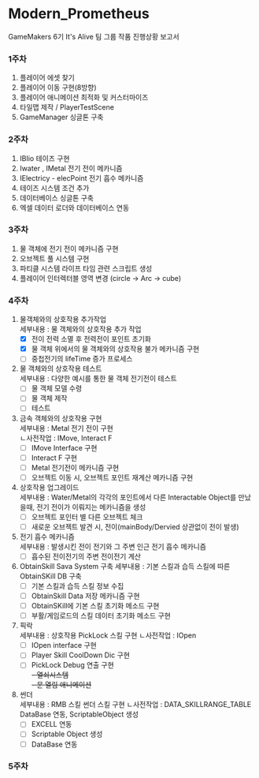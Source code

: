 # Modern_Prometheus
GameMakers 6기 It's Alive 팀 그룹 작품 진행상황 보고서

### 1주차
1. 플레이어 에셋 찾기  
2. 플레이어 이동 구현(8방향)  
3. 플레이어 애니메이션 최적화 및 커스터마이즈
4. 타일맵 제작 / PlayerTestScene  
5. GameManager 싱글톤 구축

### 2주차  
1. IBIio 테이즈 구현  
2. Iwater , IMetal 전기 전이 메카니즘  
3. IElectricy - elecPoint 전기 흡수 메카니즘  
4. 테이즈 시스템 조건 추가
5. 데이터베이스 싱글톤 구축  
6. 엑셀 데이터 로더와 데이터베이스 연동

### 3주차
1. 물 객체에 전기 전이 메카니즘 구현
2. 오브젝트 풀 시스템 구현
3. 파티클 시스템 라이프 타임 관련 스크립트 생성
4. 플레이어 인터렉터블 영역 변경 (circle -> Arc -> cube)

### 4주차
1. 물객체와의 상호작용 추가작업  
세부내용 : 물 객체와의 상호작용 추가 작업  
    - [x] 전이 전력 소멸 후 전력전이 포인트 초기화
    - [x] 물 객체 위에서의 물 객체와의 상호작용 불가 메카니즘 구현
    - [ ] 중첩전기의 lifeTime 증가 프로세스  

2. 물 객체와의 상호작용 테스트  
세부내용 : 다양한 예시를 통한 물 객체 전기전이 테스트  
    - [ ] 물 객체 모델 수령 
    - [ ] 물 객체 제작
    - [ ] 테스트  
    
3. 금속 객체와의 상호작용 구현  
세부내용 : Metal 전기 전이 구현  
ㄴ사전작업 : IMove, Interact F
    - [ ] IMove Interface 구현
    - [ ] Interact F 구현
    - [ ] Metal 전기전이 메카니즘 구현
    - [ ] 오브젝트 이동 시, 오브젝트 포인트 재계산 메카니즘 구현

4. 상호작용 업그레이드  
세부내용 : Water/Metal의 각각의 포인트에서 다른 Interactable Object를 만났을때, 전기 전이가 이뤄지는 메카니즘을 생성  
    - [ ] 오브젝트 포인터 별 다른 오브젝트 체크  
    - [ ] 새로운 오브젝트 발견 시, 전이(mainBody/Dervied 상관없이 전이 발생)  
    
5. 전기 흡수 메카니즘  
세부내용 : 발생시킨 전이 전기와 그 주변 인근 전기 흡수 메카니즘  
    - [ ] 흡수된 전이전기의 주변 전이전기 계산
    
6. ObtainSkill Sava System 구축
세부내용 : 기본 스킬과 습득 스킬에 따른 ObtainSKill DB 구축
    - [ ] 기본 스킬과 습득 스킬 정보 수집
    - [ ] ObtainSkill Data 저장 메카니즘 구현
    - [ ] ObtainSKill에 기본 스킬 초기화 메소드 구현
    - [ ] 부활/게임로드의 스킬 데이터 초기화 메소드 구현

7. 픽락   
세부내용 : 상호작용 PickLock 스킬 구현
ㄴ사전작업 : IOpen  
    - [ ] IOpen interface 구현  
    - [ ] Player Skill CoolDown Dic 구현
    - [ ] PickLock Debug 연출 구현  
    ~~- 열쇠시스템~~  
    ~~- 문 열림 애니메이션~~  

8. 썬더  
세부내용 : RMB 스킬 썬더 스킬 구현
ㄴ사전작업 : DATA_SKILLRANGE_TABLE DataBase 연동, ScriptableObject 생성  
    - [ ] EXCELL 연동
    - [ ] Scriptable Object 생성
    - [ ] DataBase 연동

### 5주차
